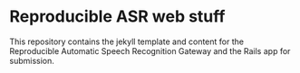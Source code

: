 # Reproducible ASR web stuff

This repository contains the jekyll template and content for the Reproducible Automatic Speech Recognition Gateway and the Rails app for submission.
